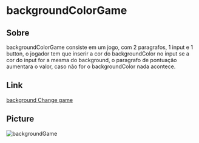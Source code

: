 # backgroundColorGame

<h2>Sobre</h2>

<p>backgroundColorGame consiste em um jogo, com 2 paragrafos, 1 input e 1 button, o jogador tem que inserir a cor do backgroundColor no input se a cor do input for a mesma do background, o paragrafo de pontuação aumentara o valor, caso não for o backgroundColor nada acontece.</p>

<h2>Link</h2>
<a href='https://quizzical-ardinghelli-9ac411.netlify.app/'>background Change game</a>

<h2>Picture</h2>

![backgroundGame](https://user-images.githubusercontent.com/79015823/137809632-496e6d69-f82d-4ee0-93ac-15f09769a20d.jpg)
